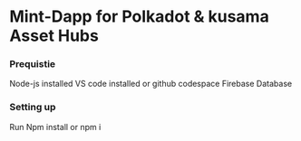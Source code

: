 # Mint-Dapp for Polkadot & kusama Asset Hubs

### Prequistie
Node-js installed
VS code installed or github codespace
Firebase Database

### Setting up
Run Npm install or npm i


